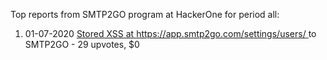 Top reports from SMTP2GO program at HackerOne for period all:

1. 01-07-2020 [Stored XSS at https://app.smtp2go.com/settings/users/  ](https://hackerone.com/reports/912865) to SMTP2GO - 29 upvotes, $0
